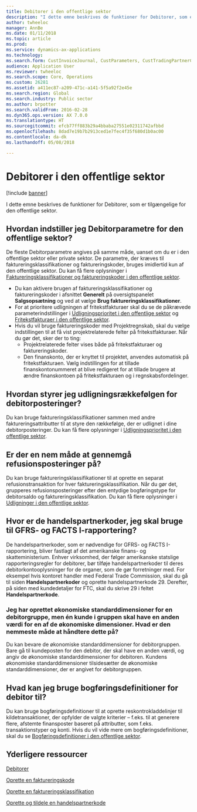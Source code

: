 ```yaml
---
title: Debitorer i den offentlige sektor
description: "I dette emne beskrives de funktioner for Debitorer, som er tilgængelige for den offentlige sektor."
author: twheeloc
manager: AnnBe
ms.date: 01/11/2018
ms.topic: article
ms.prod: 
ms.service: dynamics-ax-applications
ms.technology: 
ms.search.form: CustInvoiceJournal, CustParameters, CustTradingPartnerCode
audience: Application User
ms.reviewer: twheeloc
ms.search.scope: Core, Operations
ms.custom: 26281
ms.assetid: a411ec87-a209-471c-a141-5f5a92f2e45e
ms.search.region: Global
ms.search.industry: Public sector
ms.author: brpotter
ms.search.validFrom: 2016-02-28
ms.dyn365.ops.version: AX 7.0.0
ms.translationtype: HT
ms.sourcegitcommit: efcb77ff883b29a4bbaba27551e02311742afbbd
ms.openlocfilehash: 8dad7e19b7b2913ced1e7fec4f35f680d1b0ac00
ms.contentlocale: da-dk
ms.lasthandoff: 05/08/2018

---
```


# <a name="accounts-receivable-in-the-public-sector"></a>Debitorer i den offentlige sektor

[!include [banner](../includes/banner.md)]

I dette emne beskrives de funktioner for Debitorer, som er tilgængelige for den offentlige sektor.

<a name="how-do-i-set-accounts-receivable-parameters-for-the-public-sector"></a>Hvordan indstiller jeg Debitorparametre for den offentlige sektor?
------------------------------------------------------------------

De fleste Debitorparametre angives på samme måde, uanset om du er i den offentlige sektor eller private sektor. De parametre, der kræves til faktureringsklassifikationer og faktureringskoder, bruges imidlertid kun af den offentlige sektor. Du kan få flere oplysninger i [Faktureringsklassifikationer og faktureringskoder i den offentlige sektor](billing-classifications-billing-codes-public-sector.md).

-   Du kan aktivere brugen af faktureringsklassifikationer og faktureringskoder i afsnittet **Generelt** på oversigtspanelet **Salgsopsætning** og ved at vælge **Brug faktureringsklassifikationer**.
-   For at prioritere udligningen af fritekstfakturaer skal du se de påkrævede parameterindstillinger i [Udligningsprioritet i den offentlige sektor](settlement-priority-public-sector.md) og [Fritekstfakturaer i den offentlige sektor](free-text-invoices-public-sector.md).
-   Hvis du vil bruge faktureringskoder med Projektregnskab, skal du vælge indstillingen til at få vist projektrelaterede felter på fritekstfakturaer. Når du gør det, sker der to ting:
    -   Projektrelaterede felter vises både på fritekstfakturaer og faktureringskoder.
    -   Den finanskonto, der er knyttet til projektet, anvendes automatisk på fritekstfakturaen. Vælg indstillingen for at tillade finanskontonummeret at blive redigeret for at tillade brugere at ændre finanskontoen på fritekstfakturaen og i regnskabsfordelinger.

## <a name="how-do-i-control-the-settlement-order-for-accounts-receivable-transactions"></a>Hvordan styrer jeg udligningsrækkefølgen for debitorposteringer?
Du kan bruge faktureringsklassifikationer sammen med andre faktureringsattributter til at styre den rækkefølge, der er udlignet i dine debitorposteringer. Du kan få flere oplysninger i [Udligningsprioritet i den offentlige sektor](settlement-priority-public-sector.md).

## <a name="is-there-an-easy-way-to-review-reimbursement-transactions"></a>Er der en nem måde at gennemgå refusionsposteringer på?
Du kan bruge faktureringsklassifikationer til at oprette en separat refusionstransaktion for hver faktureringsklassifikation. Når du gør det, grupperes refusionsposteringer efter den entydige bogføringstype for debitorsaldo og faktureringsklassifikation. Du kan få flere oplysninger i [Udligninger i den offentlige sektor](reimbursements-public-sector.md).

## <a name="where-are-the-trading-partner-codes-that-i-need-for-gfrs-and-facts-i-reporting"></a>Hvor er de handelspartnerkoder, jeg skal bruge til GFRS- og FACTS I-rapportering?
De handelspartnerkoder, som er nødvendige for GFRS- og FACTS I-rapportering, bliver fastlagt af det amerikanske finans- og skatteministerium. Enhver virksomhed, der følger amerikanske statslige rapporteringsregler for debitorer, bør tilføje handelspartnerkoder til deres debitorkontooplysninger for de organer, som de gør forretninger med. For eksempel hvis kontoret handler med Federal Trade Commission, skal du gå til siden **Handelspartnerkoder** og oprette handelspartnerkode 29. Derefter, på siden med kundedetaljer for FTC, skal du skrive 29 i feltet **Handelspartnerkode**.

### <a name="i-created-default-financial-dimensions-for-a-customer-group-but-one-customer-in-the-group-needs-a-different-value-for-one-of-the-financial-dimensions-whats-the-easiest-way-to-handle-this"></a>Jeg har oprettet økonomiske standarddimensioner for en debitorgruppe, men én kunde i gruppen skal have en anden værdi for en af de økonomiske dimensioner. Hvad er den nemmeste måde at håndtere dette på?

Du kan bevare de økonomiske standarddimensioner for debitorgruppen. Bare gå til kundeposten for den debitor, der skal have en anden værdi, og angiv de økonomiske standarddimensioner for debitoren. Kundens økonomiske standarddimensioner tilsidesætter de økonomiske standarddimensioner, der er angivet for debitorgruppen.

## <a name="what-can-i-use-accounts-receivable-posting-definitions-for"></a>Hvad kan jeg bruge bogføringsdefinitioner for debitor til?
Du kan bruge bogføringsdefinitioner til at oprette reskontrokladdelinjer til kildetransaktioner, der opfylder de valgte kriterier – f.eks. til at generere flere, afstemte finansposter baseret på attributter, som f.eks. transaktionstyper og konti. Hvis du vil vide mere om bogføringsdefinitioner, skal du se [Bogføringsdefinitioner i den offentlige sektor](posting-definitions-public-sector.md).

<a name="additional-resources"></a>Yderligere ressourcer
--------

[Debitorer](../accounts-receivable/accounts-receivable.md)

[Oprette en faktureringskode](tasks/create-billing-code-public-sector.md)

[Oprette en faktureringsklassifikation](tasks/create-billing-classification-public-sector.md)

[Oprette og tildele en handelspartnerkode](tasks/create-assign-trading-partner-code-public-sector.md)



